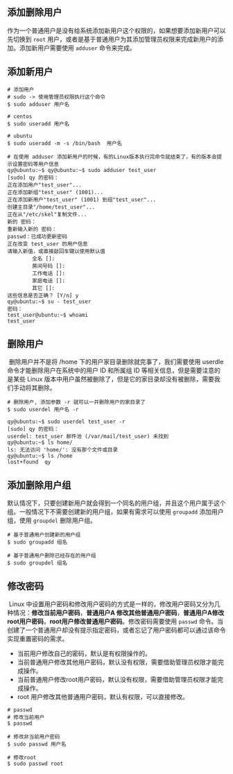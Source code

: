 ## 添加删除用户

​	作为一个普通用户是没有给系统添加新用户这个权限的，如果想要添加新用户可以先切换到 `root` 用户，或者是基于普通用户为其添加管理员权限来完成新用户的添加。添加新用户需要使用 `adduser` 命令来完成。

## 添加新用户

```shell
# 添加用户
# sudo -> 使用管理员权限执行这个命令
$ sudo adduser 用户名

# centos
$ sudo useradd 用户名

# ubuntu
$ sudo useradd -m -s /bin/bash  用户名

# 在使用 adduser 添加新用户的时候，有的Linux版本执行完命令就结束了，有的版本会提示设置密码等用户信息
qy@ubuntu:~$ qy@ubuntu:~$ sudo adduser test_user
[sudo] qy 的密码： 
正在添加用户"test_user"...
正在添加新组"test_user" (1001)...
正在添加新用户"test_user" (1001) 到组"test_user"...
创建主目录"/home/test_user"...
正在从"/etc/skel"复制文件...
新的 密码： 
重新输入新的 密码： 
passwd：已成功更新密码
正在改变 test_user 的用户信息
请输入新值，或直接敲回车键以使用默认值
        全名 []: 
        房间号码 []: 
        工作电话 []: 
        家庭电话 []: 
        其它 []: 
这些信息是否正确？ [Y/n] y
qy@ubuntu:~$ su - test_user 
密码： 
test_user@ubuntu:~$ whoami
test_user
```

## 删除用户

​	删除用户并不是将 /home 下的用户家目录删除就完事了，我们需要使用 userdle 命令才能删除用户在系统中的用户 ID 和所属组 ID 等相关信息，但是需要注意的是某些 Linux 版本中用户虽然被删除了，但是它的家目录却没有被删除，需要我们手动将其删除。

```shell
# 删除用户, 添加参数 -r 就可以一并删除用户的家目录了
$ sudo userdel 用户名 -r

qy@ubuntu:~$ sudo userdel test_user -r
[sudo] qy 的密码： 
userdel: test_user 邮件池 (/var/mail/test_user) 未找到
qy@ubuntu:~$ ls home/
ls: 无法访问 'home/': 没有那个文件或目录
qy@ubuntu:~$ ls /home
lost+found  qy
```

## 添加删除用户组

​	默认情况下，只要创建新用户就会得到一个同名的用户组，并且这个用户属于这个组。一般情况下不需要创建新的用户组，如果有需求可以使用 `groupadd` 添加用户组，使用 `groupdel` 删除用户组。

```shell
# 基于普通用户创建新的用户组
$ sudo groupadd 组名

# 基于普通用户删除已经存在的用户组
$ sudo groupdel 组名
```

## 修改密码

​	Linux 中设置用户密码和修改用户密码的方式是一样的，修改用户密码又分为几种情况：**修改当前用户密码**，**普通用户A 修改其他普通用户密码**，**普通用户A修改root用户密码**，**root用户修改普通用户密码**。修改密码需要使用 `passwd` 命令。当创建了一个普通用户却没有提示指定密码，或者忘记了用户密码都可以通过该命令实现重置密码的需求。

- 当前用户修改自己的密码，默认是有权限操作的。
- 当前普通用户修改其他用户密码，默认没有权限，需要借助管理员权限才能完成操作。
- 当前普通用户修改root用户密码，默认没有权限，需要借助管理员权限才能完成操作。
- root 用户修改其他普通用户密码，默认有权限，可以直接修改。

```shell
# passwd
# 修改当前用户
$ passwd

# 修改非当前用户密码
$ sudo passwd 用户名

# 修改root
$ sudo passwd root
```

